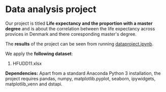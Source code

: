 # Data analysis project

Our project is titled **Life expectancy and the proportion with a master degree** and is about the correlation between the life expectancy across provices in Denmark and there coresponding master's degree.

The **results** of the project can be seen from running [dataproject.ipynb](dataproject.ipynb).

We apply the **following dataset**:

1. HFUDD11.xlsx

**Dependencies:** Apart from a standard Anaconda Python 3 installation, the project requires pandas, numpy, matplotlib.pyplot, seaborn, ipywidgets, matplotlib_venn and dstapi. 
